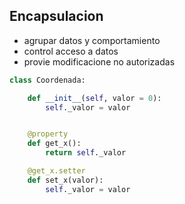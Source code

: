 ## Encapsulacion

- agrupar datos y comportamiento
- control acceso a datos
- provie modificacione no autorizadas

```python
class Coordenada:

    def __init__(self, valor = 0):
        self._valor = valor


    @property
    def get_x():
        return self._valor

    @get_x.setter
    def set_x(valor):
        self._valor = valor 

```